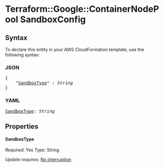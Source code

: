 # Terraform::Google::ContainerNodePool SandboxConfig

## Syntax

To declare this entity in your AWS CloudFormation template, use the following syntax:

### JSON

<pre>
{
    "<a href="#sandboxtype" title="SandboxType">SandboxType</a>" : <i>String</i>
}
</pre>

### YAML

<pre>
<a href="#sandboxtype" title="SandboxType">SandboxType</a>: <i>String</i>
</pre>

## Properties

#### SandboxType

_Required_: Yes
_Type_: String

_Update requires_: [No interruption](https://docs.aws.amazon.com/AWSCloudFormation/latest/UserGuide/using-cfn-updating-stacks-update-behaviors.html#update-no-interrupt)

